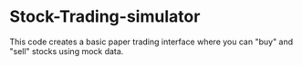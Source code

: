# Stock-Trading-simulator
This code creates a basic paper trading interface where you can "buy" and "sell" stocks using mock data. 
